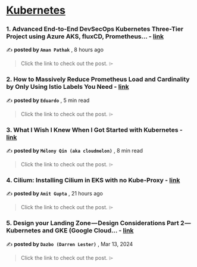 
<h1><a href=https://medium.com/tag/kubernetes/recommended target="_blank" rel="noopener noreferrer">Kubernetes</a></h1>
<h3>1. Advanced End-to-End DevSecOps Kubernetes Three-Tier Project using Azure AKS, fluxCD, Prometheus… - <a href=https://medium.com/@amanpathakdevops/advanced-end-to-end-devsecops-kubernetes-three-tier-project-using-azure-aks-fluxcd-prometheus-cca3c5e61953?source=tag_recommended_feed---------0-84----------kubernetes----------8d454aff_31d0_4a56_b399_eaf743ef84cc------- target="_blank" rel="noopener noreferrer">link</a></h3>

✍️ **posted by `Aman Pathak`** <date> , 8 hours ago</date>

<blockquote>Click the link to check out the post. ⌲</blockquote>

<h3>2. How to Massively Reduce Prometheus Load and Cardinality by Only Using Istio Labels You Need - <a href=https://medium.com/itnext/how-to-massively-reduce-prometheus-load-and-cardinality-by-only-using-istio-labels-you-need-75bcf41ff5d3?source=tag_recommended_feed---------1-107----------kubernetes----------8d454aff_31d0_4a56_b399_eaf743ef84cc------- target="_blank" rel="noopener noreferrer">link</a></h3>

✍️ **posted by `Eduardo`** <date> , 5 min read</date>

<blockquote>Click the link to check out the post. ⌲</blockquote>

<h3>3. What I Wish I Knew When I Got Started with Kubernetes - <a href=https://medium.com/aws-in-plain-english/what-i-wish-i-knew-when-i-got-started-with-kubernetes-177cf717f5ef?source=tag_recommended_feed---------2-85----------kubernetes----------8d454aff_31d0_4a56_b399_eaf743ef84cc------- target="_blank" rel="noopener noreferrer">link</a></h3>

✍️ **posted by `Mélony Qin (aka cloudmelon)`** <date> , 8 min read</date>

<blockquote>Click the link to check out the post. ⌲</blockquote>

<h3>4. Cilium: Installing Cilium in EKS with no Kube-Proxy - <a href=https://medium.com/@amitmavgupta/cilium-installing-cilium-in-eks-with-no-kube-proxy-86f54a56c360?source=tag_recommended_feed---------3-84----------kubernetes----------8d454aff_31d0_4a56_b399_eaf743ef84cc------- target="_blank" rel="noopener noreferrer">link</a></h3>

✍️ **posted by `Amit Gupta`** <date> , 21 hours ago</date>

<blockquote>Click the link to check out the post. ⌲</blockquote>

<h3>5. Design your Landing Zone — Design Considerations Part 2 — Kubernetes and GKE (Google Cloud… - <a href=https://medium.com/google-cloud/design-your-landing-zone-design-considerations-part-2-kubernetes-and-gke-google-cloud-5a500384cb03?source=tag_recommended_feed---------4-107----------kubernetes----------8d454aff_31d0_4a56_b399_eaf743ef84cc------- target="_blank" rel="noopener noreferrer">link</a></h3>

✍️ **posted by `Dazbo (Darren Lester)`** <date> , Mar 13, 2024</date>

<blockquote>Click the link to check out the post. ⌲</blockquote>

